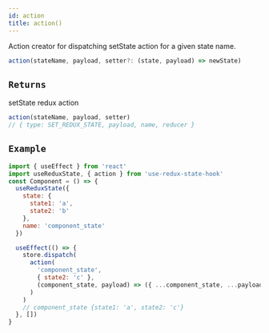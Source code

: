```yaml
---
id: action
title: action()
---
```


Action creator for dispatching setState action for a given state name.

```ts
action(stateName, payload, setter?: (state, payload) => newState)
```

## `Returns`

setState redux action

```ts
action(stateName, payload, setter)
// { type: SET_REDUX_STATE, payload, name, reducer }
```

## `Example`

```jsx
import { useEffect } from 'react'
import useReduxState, { action } from 'use-redux-state-hook'
const Component = () => {
  useReduxState({
    state: {
      state1: 'a',
      state2: 'b'
    },
    name: 'component_state'
  })

  useEffect(() => {
    store.dispatch(
      action(
        'component_state',
        { state2: 'c' },
        (component_state, payload) => ({ ...component_state, ...payload })
      )
    )
    // component_state {state1: 'a', state2: 'c'}
  }, [])
}
```
